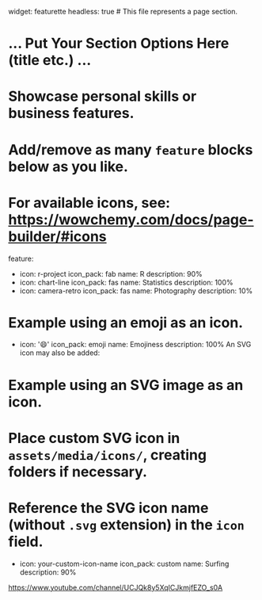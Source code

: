 widget: featurette
headless: true  # This file represents a page section.

# ... Put Your Section Options Here (title etc.) ...

# Showcase personal skills or business features.
# Add/remove as many `feature` blocks below as you like.
# For available icons, see: https://wowchemy.com/docs/page-builder/#icons
feature:
  - icon: r-project
    icon_pack: fab
    name: R
    description: 90%
  - icon: chart-line
    icon_pack: fas
    name: Statistics
    description: 100%
  - icon: camera-retro
    icon_pack: fas
    name: Photography
    description: 10%

  # Example using an emoji as an icon.
  - icon: '😄'
    icon_pack: emoji
    name: Emojiness
    description: 100%
An SVG icon may also be added:

  # Example using an SVG image as an icon.
  # Place custom SVG icon in `assets/media/icons/`, creating folders if necessary.
  # Reference the SVG icon name (without `.svg` extension) in the `icon` field.
  - icon: your-custom-icon-name
    icon_pack: custom
    name: Surfing
    description: 90%

https://www.youtube.com/channel/UCJQk8y5XqICJkmjfEZO_s0A
